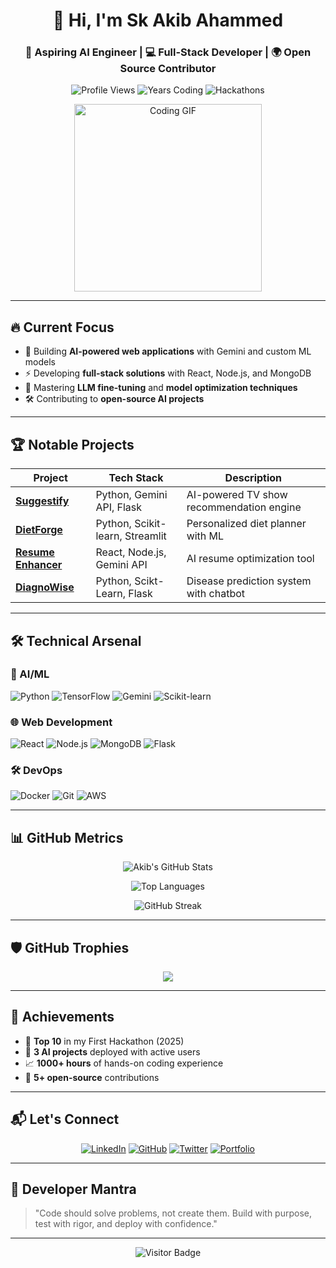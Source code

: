 <h1 align="center">👋 Hi, I'm Sk Akib Ahammed</h1>
<h3 align="center">🚀 Aspiring AI Engineer | 💻 Full-Stack Developer | 🌍 Open Source Contributor</h3>

<div align="center">
  
  ![Profile Views](https://komarev.com/ghpvc/?username=AkibDa&label=Profile%20Views&color=0e75b6&style=flat)
  ![Years Coding](https://img.shields.io/badge/Years_Coding-3+-brightgreen)
  ![Hackathons](https://img.shields.io/badge/Hackathons-5+-yellow)
  
</div>

<p align="center">
  <img src="https://media.giphy.com/media/qgQUggAC3Pfv687qPC/giphy.gif" width="300" alt="Coding GIF"/>
</p>

---

## 🔥 Current Focus

- 🧠 Building **AI-powered web applications** with Gemini and custom ML models
- ⚡ Developing **full-stack solutions** with React, Node.js, and MongoDB
- 🌱 Mastering **LLM fine-tuning** and **model optimization techniques**
- 🛠 Contributing to **open-source AI projects**

---

## 🏆 Notable Projects

| Project | Tech Stack | Description |
|---------|------------|-------------|
| **[Suggestify](https://github.com/AkibDa/Suggestify)** | Python, Gemini API, Flask | AI-powered TV show recommendation engine |
| **[DietForge](https://github.com/AkibDa/DietForge)** | Python, Scikit-learn, Streamlit | Personalized diet planner with ML |
| **[Resume Enhancer](https://github.com/AkibDa/Resume-Enhancer)** | React, Node.js, Gemini API | AI resume optimization tool |
| **[DiagnoWise](https://github.com/AkibDa/DiagnoWise)** | Python, Scikt-Learn, Flask | Disease prediction system with chatbot |

---

## 🛠 Technical Arsenal

### 🤖 AI/ML
![Python](https://img.shields.io/badge/Python-Expert-3776AB?logo=python)
![TensorFlow](https://img.shields.io/badge/TensorFlow-2.x-FF6F00?logo=tensorflow)
![Gemini](https://img.shields.io/badge/Google_Gemini-Proficient-4285F4)
![Scikit-learn](https://img.shields.io/badge/Scikit--learn-Expert-F7931E)

### 🌐 Web Development
![React](https://img.shields.io/badge/React-Advanced-61DAFB?logo=react)
![Node.js](https://img.shields.io/badge/Node.js-Intermediate-339933?logo=node.js)
![MongoDB](https://img.shields.io/badge/MongoDB-Competent-47A248?logo=mongodb)
![Flask](https://img.shields.io/badge/Flask-Proficient-000000?logo=flask)

### 🛠 DevOps
![Docker](https://img.shields.io/badge/Docker-Learning-2496ED?logo=docker)
![Git](https://img.shields.io/badge/Git-Expert-F05032?logo=git)
![AWS](https://img.shields.io/badge/AWS-Beginner-232F3E?logo=amazon-aws)

---

## 📊 GitHub Metrics

<div align="center">
  
  ![Akib's GitHub Stats](https://github-readme-stats.vercel.app/api?username=AkibDa&show_icons=true&theme=radical&include_all_commits=true)
  
  ![Top Languages](https://github-readme-stats.vercel.app/api/top-langs/?username=AkibDa&layout=compact&theme=radical&langs_count=6)
  
  ![GitHub Streak](https://github-readme-streak-stats.herokuapp.com/?user=AkibDa&theme=radical)
  
</div>

---

## 🛡️ GitHub Trophies

<p align="center">
  <img src="https://github-profile-trophy.vercel.app/?username=AkibDa&theme=onedark&margin-w=5&no-bg=true&no-frame=true" />
</p>

---

## 🏅 Achievements

- 🥇 **Top 10** in my First Hackathon (2025)
- 🚀 **3 AI projects** deployed with active users
- 📈 **1000+ hours** of hands-on coding experience
- 🌟 **5+ open-source** contributions

---

## 📬 Let's Connect

<div align="center">
  
  [![LinkedIn](https://img.shields.io/badge/LinkedIn-Connect-%230077B5?style=for-the-badge&logo=linkedin)](https://www.linkedin.com/in/sk-akib-ahammed/)
  [![GitHub](https://img.shields.io/badge/GitHub-Follow-%23181717?style=for-the-badge&logo=github)](https://github.com/AkibDa)
  [![Twitter](https://img.shields.io/badge/Twitter-Follow-%231DA1F2?style=for-the-badge&logo=twitter)](https://x.com/sk_ahammed61764)
  [![Portfolio](https://img.shields.io/badge/Portfolio-Visit-%23FF4088?style=for-the-badge&logo=hugo)](https://skakibahammed,netlify.app)
  
</div>

---

## 💭 Developer Mantra

> "Code should solve problems, not create them. Build with purpose, test with rigor, and deploy with confidence."

---

<div align="center">
  
  ![Visitor Badge](https://visitor-badge.laobi.icu/badge?page_id=AkibDa.AkibDa)
  
</div>
